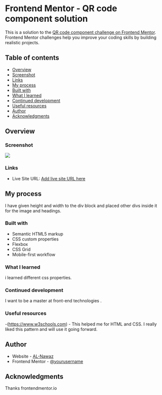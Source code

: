 # Frontend Mentor - QR code component solution

This is a solution to the [QR code component challenge on Frontend Mentor](https://www.frontendmentor.io/challenges/qr-code-component-iux_sIO_H). Frontend Mentor challenges help you improve your coding skills by building realistic projects.

## Table of contents

  - [Overview](#overview)
  - [Screenshot](#screenshot)
  - [Links](#links)
  - [My process](#my-process)
  - [Built with](#built-with)
  - [What I learned](#what-i-learned)
  - [Continued development](#continued-development)
  - [Useful resources](#useful-resources)
  - [Author](#author)
  - [Acknowledgments](#acknowledgments)


## Overview

### Screenshot

![](./screenshot.jpg)


### Links
- Live Site URL: [Add live site URL here](https://your-live-site-url.com)

## My process
  I have given height and width to the div block and placed other divs inside it for the image and headings.
### Built with

- Semantic HTML5 markup
- CSS custom properties
- Flexbox
- CSS Grid
- Mobile-first workflow

### What I learned
  
i learned different css properties.


### Continued development

I want to be a master at front-end technologies .

### Useful resources

-(https://www.w3schools.com) - This helped me for HTML and CSS. I really liked this pattern and will use it going forward.


## Author

- Website - [AL-Nawaz](https://al-nawaz.github.io/designbynawaz.github.io/)
- Frontend Mentor - [@yourusername](https://www.frontendmentor.io/profile/yourusername)


## Acknowledgments

Thanks frontendmentor.io